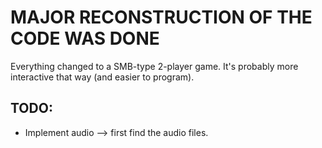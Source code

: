 # MAJOR RECONSTRUCTION OF THE CODE WAS DONE
Everything changed to a SMB-type 2-player game. It's probably more interactive that way (and easier to program).

## TODO:
- Implement audio --> first find the audio files.
